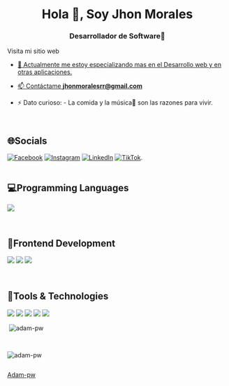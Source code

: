 <h1 align="center">Hola 👋, Soy Jhon Morales</h1>
<h3 align="center">Desarrollador de Software🌟</h3>
<p>Visita mi sitio web</p>
<span><a href="#>Sitio Web</span>

<br>

<p><img align="right" src="https://github.com/Adam-pw/Adam-pw/blob/main/animation_500_kxa883sd.gif" alt="adam-pw" /></p>


- 🌱 Actualmente me estoy especializando mas en el Desarrollo web y en otras aplicaciones.

- 📫 Contáctame **jhonmoralesrr@gmail.com**

- ⚡ Dato curioso: - La comida y la música🎵 son las razones para vivir.

<br>

## 🌐Socials
[![Facebook](https://img.shields.io/badge/Facebook-%231877F2.svg?logo=Facebook&logoColor=white)](https://www.facebook.com/profile.php?id=100088029764004) [![Instagram](https://img.shields.io/badge/Instagram-%23E4405F.svg?logo=Instagram&logoColor=white)](https://www.instagram.com/roberthjhn/) [![LinkedIn](https://img.shields.io/badge/LinkedIn-%230077B5.svg?logo=linkedin&logoColor=white)](https://www.linkedin.com/in/jhon-morales-3a18a9327/) [![TikTok](https://img.shields.io/badge/TikTok-%23000000.svg?logo=TikTok&logoColor=white)](https://www.tiktok.com/@jjcrft?_t=ZM-8ubrtaN0cY2&_r=1).
<br>
<br>
## 💻Programming Languages
<p>
  <img src="https://img.shields.io/badge/JavaScript-F7DF1E?style=for-the-badge&logo=javascript&logoColor=black">
</p>
<br>

## 🐛Frontend Development
<p>
  <img src="https://img.shields.io/badge/HTML5-E34F26?style=for-the-badge&logo=html5&logoColor=white">
  <img src="https://img.shields.io/badge/CSS3-1572B6?style=for-the-badge&logo=css3&logoColor=white">
  <img src="https://img.shields.io/badge/React-20232A?style=for-the-badge&logo=react&logoColor=61DAFB">
</p>

<br>

## 🚀Tools & Technologies 
<p>
  <img src="https://img.shields.io/badge/Git-F05032?style=for-the-badge&logo=git&logoColor=white">
  <img src="https://img.shields.io/badge/GitHub-100000?style=for-the-badge&logo=github&logoColor=white">
  <img src="https://img.shields.io/badge/Notion-FDFDFD?style=for-the-badge&logo=notion&logoColor=black">
  <img src="https://img.shields.io/badge/Vercel-000000?style=for-the-badge&logo=vercel&logoColor=white">
  <img src="https://img.shields.io/badge/wordpress-2596BE?style=for-the-badge&logo=wordpress&logoColor=white">

</p>

<p>&nbsp;<img align="center" src="https://github-readme-stats.vercel.app/api?username=adam-pw&show_icons=true&locale=en&bg_color=0d1117&text_color=ffffff&repo=convoychat"
    alt="adam-pw" /></p>

<br>

<p><img align="center" src="https://github-readme-streak-stats.herokuapp.com/?user=Adam-pw&theme=dark&background=0d1117&date_format=M%20j%5B%2C%20Y%5D" alt="adam-pw" /></p>
      
<p align="left"> <a href="https://twitter.com/" target="blank"><img
      src="https://img.shields.io/twitter/follow/?logo=twitter&style=for-the-badge" alt="" /></a> </p>

[Adam-pw](https://github.com/Adam-pw)
